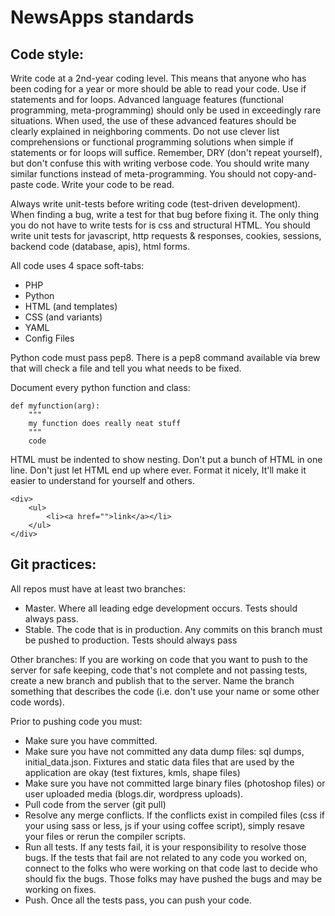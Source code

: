 # NewsApps standards

## Code style:

Write code at a 2nd-year coding level. This means that anyone who has been coding for a year or more should be able to read your code. Use if statements and for loops. Advanced language features (functional programming, meta-programming) should only be used in exceedingly rare situations. When used, the use of these advanced features should be clearly explained in neighboring comments. Do not use clever list comprehensions or functional programming solutions when simple if statements or for loops will suffice. Remember, DRY (don't repeat yourself), but don't confuse this with writing verbose code. You should write many similar functions instead of meta-programming. You should not copy-and-paste code. Write your code to be read.

Always write unit-tests before writing code (test-driven development). When finding a bug, write a test for that bug before fixing it. The only thing you do not have to write tests for is css and structural HTML. You should write unit tests for javascript, http requests & responses, cookies, sessions, backend code (database, apis), html forms.

All code uses 4 space soft-tabs:
- PHP
- Python
- HTML (and templates)
- CSS (and variants)
- YAML
- Config Files

Python code must pass pep8. There is a pep8 command available via brew that will check a file and tell you what needs to be fixed.

Document every python function and class:

	def myfunction(arg):
		"""
		my function does really neat stuff
		"""
		code

HTML must be indented to show nesting. Don't put a bunch of HTML in one line. Don't just let HTML end up where ever. Format it nicely, It'll make it easier to understand for yourself and others.

	<div>
		<ul>
			<li><a href="">link</a></li>
		</ul>
	</div>

## Git practices:

All repos must have at least two branches:
- Master. Where all leading edge development occurs. Tests should always pass.
- Stable. The code that is in production. Any commits on this branch must be pushed to production. Tests should always pass

Other branches:
If you are working on code that you want to push to the server for safe keeping, code that's not complete and not passing tests, create a new branch and publish that to the server. Name the branch something that describes the code (i.e. don't use your name or some other code words).

Prior to pushing code you must:
- Make sure you have committed.
- Make sure you have not committed any data dump files: sql dumps, initial_data.json. Fixtures and static data files that are used by the application are okay (test fixtures, kmls, shape files)
- Make sure you have not committed large binary files (photoshop files) or user uploaded media (blogs.dir, wordpress uploads).
- Pull code from the server (git pull)
- Resolve any merge conflicts. If the conflicts exist in compiled files (css if your using sass or less, js if your using coffee script), simply resave your files or rerun the compiler scripts.
- Run all tests. If any tests fail, it is your responsibility to resolve those bugs. If the tests that fail are not related to any code you worked on, connect to the folks who were working on that code last to decide who should fix the bugs. Those folks may have pushed the bugs and may be working on fixes.
- Push. Once all the tests pass, you can push your code.

